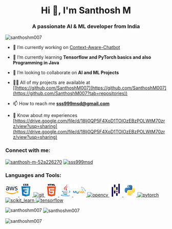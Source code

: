 <h1 align="center">Hi 👋, I'm Santhosh M</h1>
<h3 align="center">A passionate AI & ML developer from India</h3>

<p align="left"> <img src="https://komarev.com/ghpvc/?username=santhoshm007&label=Profile%20views&color=0e75b6&style=flat" alt="santhoshm007" /> </p>

- 🔭 I’m currently working on [Context-Aware-Chatbot](https://github.com/SanthoshM007/Context-Aware-Chatbot)

- 🌱 I’m currently learning **Tensorflow and PyTorch basics and also Programming in Java**

- 👯 I’m looking to collaborate on **AI and ML Projects**

- 👨‍💻 All of my projects are available at [[https://github.com/SanthoshM007](https://github.com/SanthoshM007](https://github.com/SanthoshM007?tab=repositories))

- 📫 How to reach me **sss999msd@gmail.com**

- 📄 Know about my experiences [https://drive.google.com/file/d/18lj0QP5F4XoD1TOlOzEBzPOLWtM70zrz/view?usp=sharing](https://drive.google.com/file/d/18lj0QP5F4XoD1TOlOzEBzPOLWtM70zrz/view?usp=sharing)

<h3 align="left">Connect with me:</h3>
<p align="left">
<a href="https://linkedin.com/in/santhosh-m-52a226270" target="blank"><img align="center" src="https://raw.githubusercontent.com/rahuldkjain/github-profile-readme-generator/master/src/images/icons/Social/linked-in-alt.svg" alt="santhosh-m-52a226270" height="30" width="40" /></a>
<a href="https://www.leetcode.com/sss999msd" target="blank"><img align="center" src="https://raw.githubusercontent.com/rahuldkjain/github-profile-readme-generator/master/src/images/icons/Social/leet-code.svg" alt="sss999msd" height="30" width="40" /></a>
</p>

<h3 align="left">Languages and Tools:</h3>
<p align="left"> <a href="https://aws.amazon.com" target="_blank" rel="noreferrer"> <img src="https://raw.githubusercontent.com/devicons/devicon/master/icons/amazonwebservices/amazonwebservices-original-wordmark.svg" alt="aws" width="40" height="40"/> </a> <a href="https://www.w3schools.com/css/" target="_blank" rel="noreferrer"> <img src="https://raw.githubusercontent.com/devicons/devicon/master/icons/css3/css3-original-wordmark.svg" alt="css3" width="40" height="40"/> </a> <a href="https://git-scm.com/" target="_blank" rel="noreferrer"> <img src="https://www.vectorlogo.zone/logos/git-scm/git-scm-icon.svg" alt="git" width="40" height="40"/> </a> <a href="https://www.w3.org/html/" target="_blank" rel="noreferrer"> <img src="https://raw.githubusercontent.com/devicons/devicon/master/icons/html5/html5-original-wordmark.svg" alt="html5" width="40" height="40"/> </a> <a href="https://www.java.com" target="_blank" rel="noreferrer"> <img src="https://raw.githubusercontent.com/devicons/devicon/master/icons/java/java-original.svg" alt="java" width="40" height="40"/> </a> <a href="https://www.mysql.com/" target="_blank" rel="noreferrer"> <img src="https://raw.githubusercontent.com/devicons/devicon/master/icons/mysql/mysql-original-wordmark.svg" alt="mysql" width="40" height="40"/> </a> <a href="https://opencv.org/" target="_blank" rel="noreferrer"> <img src="https://www.vectorlogo.zone/logos/opencv/opencv-icon.svg" alt="opencv" width="40" height="40"/> </a> <a href="https://pandas.pydata.org/" target="_blank" rel="noreferrer"> <img src="https://raw.githubusercontent.com/devicons/devicon/2ae2a900d2f041da66e950e4d48052658d850630/icons/pandas/pandas-original.svg" alt="pandas" width="40" height="40"/> </a> <a href="https://www.python.org" target="_blank" rel="noreferrer"> <img src="https://raw.githubusercontent.com/devicons/devicon/master/icons/python/python-original.svg" alt="python" width="40" height="40"/> </a> <a href="https://pytorch.org/" target="_blank" rel="noreferrer"> <img src="https://www.vectorlogo.zone/logos/pytorch/pytorch-icon.svg" alt="pytorch" width="40" height="40"/> </a> <a href="https://scikit-learn.org/" target="_blank" rel="noreferrer"> <img src="https://upload.wikimedia.org/wikipedia/commons/0/05/Scikit_learn_logo_small.svg" alt="scikit_learn" width="40" height="40"/> </a> <a href="https://www.tensorflow.org" target="_blank" rel="noreferrer"> <img src="https://www.vectorlogo.zone/logos/tensorflow/tensorflow-icon.svg" alt="tensorflow" width="40" height="40"/> </a> </p>

<p><img align="left" src="https://github-readme-stats.vercel.app/api/top-langs?username=santhoshm007&show_icons=true&locale=en&layout=compact" alt="santhoshm007" /></p>

<p>&nbsp;<img align="center" src="https://github-readme-stats.vercel.app/api?username=santhoshm007&show_icons=true&locale=en" alt="santhoshm007" /></p>

<p><img align="center" src="https://github-readme-streak-stats.herokuapp.com/?user=santhoshm007&" alt="santhoshm007" /></p>

